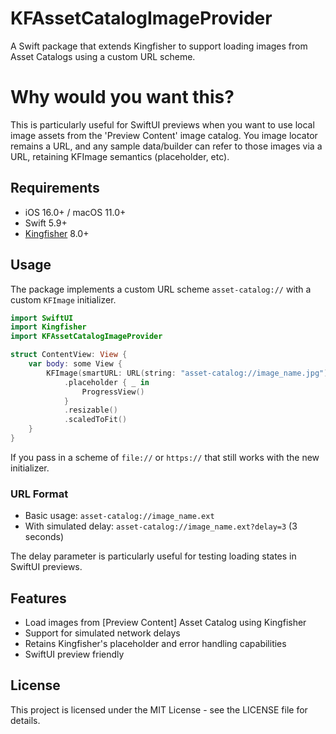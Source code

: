 # KFAssetCatalogImageProvider

A Swift package that extends Kingfisher to support loading images from Asset Catalogs using a custom URL scheme. 

# Why would you want this?

This is particularly useful for SwiftUI previews when you want to use local image assets from the 'Preview Content' image catalog.  You image locator remains a URL, and any sample data/builder can refer to those images via a URL, retaining KFImage semantics (placeholder, etc). 

## Requirements

- iOS 16.0+ / macOS 11.0+
- Swift 5.9+
- [Kingfisher](https://github.com/onevcat/Kingfisher) 8.0+

## Usage

The package implements a custom URL scheme `asset-catalog://` with a custom `KFImage` initializer.  

```swift
import SwiftUI
import Kingfisher
import KFAssetCatalogImageProvider

struct ContentView: View {
    var body: some View {
        KFImage(smartURL: URL(string: "asset-catalog://image_name.jpg")!)
            .placeholder { _ in
                ProgressView()
            }
            .resizable()
            .scaledToFit()
    }
}
```

If you pass in a scheme of `file://` or `https://` that still works with the new initializer. 

### URL Format

- Basic usage: `asset-catalog://image_name.ext`
- With simulated delay: `asset-catalog://image_name.ext?delay=3` (3 seconds)

The delay parameter is particularly useful for testing loading states in SwiftUI previews.

## Features

- Load images from [Preview Content] Asset Catalog using Kingfisher
- Support for simulated network delays
- Retains Kingfisher's placeholder and error handling capabilities
- SwiftUI preview friendly

## License

This project is licensed under the MIT License - see the LICENSE file for details.
